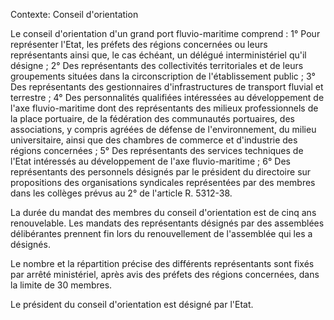 Contexte: Conseil d'orientation

Le conseil d'orientation d'un grand port fluvio-maritime comprend : 1° Pour représenter l'Etat, les préfets des régions concernées ou leurs représentants ainsi que, le cas échéant, un délégué interministériel qu'il désigne ; 2° Des représentants des collectivités territoriales et de leurs groupements situées dans la circonscription de l'établissement public ; 3° Des représentants des gestionnaires d'infrastructures de transport fluvial et terrestre ; 4° Des personnalités qualifiées intéressées au développement de l'axe fluvio-maritime dont des représentants des milieux professionnels de la place portuaire, de la fédération des communautés portuaires, des associations, y compris agréées de défense de l'environnement, du milieu universitaire, ainsi que des chambres de commerce et d'industrie des régions concernées ; 5° Des représentants des services techniques de l'Etat intéressés au développement de l'axe fluvio-maritime ; 6° Des représentants des personnels désignés par le président du directoire sur propositions des organisations syndicales représentées par des membres dans les collèges prévus au 2° de l'article R. 5312-38.

La durée du mandat des membres du conseil d'orientation est de cinq ans renouvelable. Les mandats des représentants désignés par des assemblées délibérantes prennent fin lors du renouvellement de l'assemblée qui les a désignés.

Le nombre et la répartition précise des différents représentants sont fixés par arrêté ministériel, après avis des préfets des régions concernées, dans la limite de 30 membres.

Le président du conseil d'orientation est désigné par l'Etat.